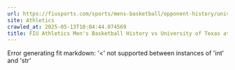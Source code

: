 ```yaml
---
url: https://fiusports.com/sports/mens-basketball/opponent-history/university-of-texas-at-el-paso/337
site: Athletics
crawled_at: 2025-05-13T10:04:44.074569
title: FIU Athletics Men's Basketball History vs University of Texas at El Paso
---
```


Error generating fit markdown: '<' not supported between instances of 'int' and 'str'